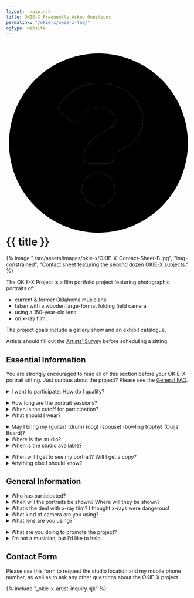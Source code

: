 ```yaml
---
layout: _main.njk
title: OKIE-X Frequently Asked Questions
permalink: "/okie-x/okie-x-faq/"
ogtype: website
---
```


<!-- markdownlint-disable MD025 -->
# <icon-l class="bigger icon-before"><span class="with-icon"><svg id="icon-faq-duo" xmlns="http://www.w3.org/2000/svg" viewBox="0 0 512 512"><path fill="var(--mpb-color-accent)" d="M256 8C119 8 8 119.08 8 256s111 248 248 248 248-111 248-248S393 8 256 8zm0 422a46 46 0 1 1 46-46 46.05 46.05 0 0 1-46 46zm40-131.33V300a12 12 0 0 1-12 12h-56a12 12 0 0 1-12-12v-4c0-41.06 31.13-57.47 54.65-70.66 20.17-11.31 32.54-19 32.54-34 0-19.82-25.27-33-45.7-33-27.19 0-39.44 13.14-57.3 35.79a12 12 0 0 1-16.67 2.13L148.82 170a12 12 0 0 1-2.71-16.26C173.4 113 208.16 90 262.66 90c56.34 0 116.53 44 116.53 102 0 77-83.19 78.21-83.19 106.67z"></path><path fill="var(--mpb-color-accent-reverse)" d="M256 338a46 46 0 1 0 46 46 46 46 0 0 0-46-46zm6.66-248c-54.5 0-89.26 23-116.55 63.76a12 12 0 0 0 2.71 16.24l34.7 26.31a12 12 0 0 0 16.67-2.13c17.86-22.65 30.11-35.79 57.3-35.79 20.43 0 45.7 13.14 45.7 33 0 15-12.37 22.66-32.54 34C247.13 238.53 216 254.94 216 296v4a12 12 0 0 0 12 12h56a12 12 0 0 0 12-12v-1.33c0-28.46 83.19-29.67 83.19-106.67 0-58-60.19-102-116.53-102z"></path></svg> {{ title }}</icon-l>
<!-- markdownlint-enable MD025 -->
<mpb-dialog-img>

{% image "./src/assets/images/okie-x/OKIE-X-Contact-Sheet-B.jpg", "img-constrained", "Contact sheet featuring the second dozen OKIE-X subjects." %}</mpb-dialog-img>

The OKIE-X Project is a film portfolio project featuring photographic portraits of:

* current & former Oklahoma musicians
* taken with a wooden large-format folding field camera
* using a 150-year-old lens
* on x-ray film.

The project goals include a gallery show and an exhibit catalogue.

Artists should fill out the [Artists’ Survey](/okie-x/okie-x-artists-survey) before scheduling a sitting.

## Essential Information

<mpb-callout type="info" title="Notice">

You are strongly encouraged to read all of this section before your OKIE-X portrait sitting. Just curious about the project? Please see the [General FAQ](#general-information).
</mpb-callout>

<details name="essential-faq"><summary>I want to participate. How do I qualify? </summary><stack-l>

To qualify as a subject for the OKIE-X project, you must

* be a current or former Oklahoma resident,
* be a current or former singer, rapper, instrumentalist, songwriter, arranger, * composer, or producer, and
* perform in public or make your music available to the public, either via physical media, download, or streaming.

Artists should fill out the [Artists’ Survey](/okie-x/okie-x-artists-survey) before scheduling a sitting.

</stack-l></details>

<details name="essential-faq"><summary>How long are the portrait sessions?</summary>

Shoots typically take 5&NoBreak;&hairsp;&NoBreak;&ndash;&NoBreak;&hairsp;&NoBreak;10 minutes per subject. You are welcome to stay and watch me develop the negatives; allow about one hour extra if you want to see the darkroom process from start to finish.
</details>

<details name="essential-faq"><summary>When is the cutoff for participation?</summary>

The portrait phase will last through <del><time datetime="2016">2016</time></del>. <ins>At this time the cutoff is unknown. However, that could change any day.</ins> You should reserve your spot sooner, rather than later, if you want to participate.
</details>

<details name="essential-faq"><summary>What should I wear?</summary><stack-l>

Wear something you’d like to be photographed in. Many subjects wear the same thing they wear on stage. Some bring several costume changes. Feather boas, loincloths, and glitter all strongly encouraged.

Bear in mind that x-ray film is blind to red, so any red clothes, makeup, or props will be black or dark grey in the final black-and-white image. *This is not a prohibition on red*; just don’t expect it to render medium-grey as it would on modern panchromatic films.
</stack-l></details>

<details name="essential-faq"><summary>May I bring my (guitar) (drum) (dog) (spouse) (bowling trophy) (Ouija Board)?</summary>

Feel free to bring an instrument or an object of personal significance. Spouses, boyfriends, girlfriends, and pets are welcome. Firearms are not.
</details>

<details name="essential-faq"><summary>Where is the studio?</summary>

The studio is in Norman, Oklahoma. Please use the contact form at the bottom of this page to request my studio address and phone number.
</details>

<details name="essential-faq"><summary>When is the studio available?</summary><stack-l>

The studio is set up most weekdays, and if it isn’t, I can have it operational with an hour’s notice. Tell me when you are available and I will work with your schedule.

The typical studio schedule is:

* Monday: 11 a.m.&NoBreak;&hairsp;&NoBreak;&ndash;&NoBreak;&hairsp;&NoBreak;7 p.m.
* Tuesday&NoBreak;&hairsp;&NoBreak;&ndash;&NoBreak;&hairsp;&NoBreak;Thursday: 10 a.m.&NoBreak;&hairsp;&NoBreak;&ndash;&NoBreak;&hairsp;&NoBreak;7 p.m.
* Friday 10 a.m.&NoBreak;&hairsp;&NoBreak;&ndash;&NoBreak;&hairsp;&NoBreak;2 p.m.

All portraits are by appointment only.
</stack-l></details>

<details name="essential-faq"><summary>When will I get to see my portrait? Will I get a copy? </summary>

I’m not showing the final images to anyone outside the studio at the moment, but hope to do so as the project nears completion. You will receive a digital file and a limited license for your press kit.
</details>

<details name="essential-faq"><summary>Anything else I should know? </summary>

I live with a cat, so if you’re allergic, you may want to take appropriate measures before visiting the studio.
</details>

## General Information

<details name="essential-faq"><summary>Who has participated?</summary><stack-l>
<noscript><p>OKIE-X has photographed the following artists to date:</p></noscript>
<ul id="artist-list" class="col-2">
    <li><span class="h-card p-name">John Calvin Abney</span></li>
    <li><span class="h-card p-name">Brad Absher</span></li>
    <li><span class="h-card p-name">Andy Adams</span></li>
    <li><span class="h-card p-name">Leigh Adams</span></li>
    <li><span class="h-card p-name">Troy Alan</span></li>
    <li><span class="h-card p-name">Shandee Allen</span></li>
    <li><span class="h-card p-name">David Amram</span> (Honorary OKIE)</li>
    <li><span class="h-card p-name">Miranda Arana</span></li>
    <li><span class="h-card p-name">Charlie Archer</span></li>
    <li><span class="h-card p-name">Lynne Ashby Neill</span></li>
    <li><span class="h-card p-name">Taylor Atkinson</span></li>
    <li><span class="h-card p-name">Alaina Avants</span></li>
    <li><span class="h-card p-name">Jesse Aycock</span></li>
    <li><span class="h-card p-name">Grace Babb</span></li>
    <li><span class="h-card p-name">Sophia Babb</span></li>
    <li><span class="h-card p-name">Gabriel Barham</span></li>
    <li><span class="h-card p-name">Sean Barker</span></li>
    <li><span class="h-card p-name">Edward Barrett</span></li>
    <li><span class="h-card p-name">Lauren Barth</span></li>
    <li><span class="h-card p-name">Joe Baxter</span></li>
    <li><span class="h-card p-name">Jerrod Beck</span></li>
    <li><span class="h-card p-name">Dale Bennett</span></li>
    <li><span class="h-card p-name">Laine Bergeron</span></li>
    <li><span class="h-card p-name">Byron Berline</span> (<time datetime="1944-07-06">1944</time>&thinsp;&ndash;&thinsp;<time datetime="2021-07-10">2021</time>)</li>
    <li><span class="h-card p-name">Peyton Bighorse</span></li>
    <li><span class="h-card p-name">Tim Blake</span></li>
    <li><span class="h-card p-name">Steve Boaz</span></li>
    <li><span class="h-card p-name">Johnny Bohlen</span></li>
    <li><span class="h-card p-name">Nate Borofsky</span></li>
    <li><span class="h-card p-name">Mark Brashear</span></li>
    <li><span class="h-card p-name">Rachel Brashear</span></li>
    <li><span class="h-card p-name">Cora Brinkley-Gutel</span></li>
    <li><span class="h-card p-name">Garrison Brown</span></li>
    <li><span class="h-card p-name">Nathan Brown</span></li>
    <li><span class="h-card p-name">Gabrielle Bruner</span></li>
    <li><span class="h-card p-name">Dave Bruster</span></li>
    <li><span class="h-card p-name"><span class="p-given-name">Kris</span> &ldquo;<span class="p-nickname">Buck</span>&rdquo; <span class="p-family-name">Buchanan</span> (&ldquo;<span class="p-nickname">Buck Wild</span>&rdquo;)</span>
    </li>
    <li><span class="h-card p-name">Wink Burcham</span></li>
    <li><span class="h-card p-name">Blake Burgess</span></li>
    <li><span class="h-card p-name">Tim Burgess</span></li>
    <li><span class="h-card p-name">Marlin Butcher</span></li>
    <li><span class="h-card p-name">Katie Butts</span></li>
    <li><span class="h-card p-name"><span class="p-given-name">Michael</span> "<span class="p-nickname">Tic-Tac</span>" <span class="p-family-name">Byars</span></span>
    </li>
    <li><span class="h-card p-name">David Carlyle</span></li>
    <li><span class="h-card p-name"><span class="p-given-name">Giovanni</span> <span class="p-nickname">N.</span> "<span class="p-nickname">Nooch</span>" <span class="p-family-name">Carnuccio</span> <span class="p-nickname">III</span></span>
    </li>
    <li><span class="h-card p-name">Sherree Jane Chamberlain</span></li>
    <li><span class="h-card p-name">Lysandra Chapman (<span class="p-nickname">Lysandra Dial</span>)</span>
    </li>
    <li><span class="h-card p-name">Kinsey Charles</span></li>
    <li><span class="h-card p-name">Lauren Nicole Clare</span></li>
    <li><span class="h-card p-name">Nellie Marie Clay</span></li>
    <li><span class="h-card p-name">K. C. Clifford</span></li>
    <li><span class="h-card p-name">Gene Collier</span></li>
    <li><span class="h-card p-name">Kenneth E. Collins</span></li>
    <li><span class="h-card p-name">Don Conoscenti</span></li>
    <li><span class="h-card p-name">John M. Cooper</span></li>
    <li><span class="h-card p-name">Chelsey Cope</span></li>
    <li><span class="h-card p-name">Zac Copeland</span></li>
    <li><span class="h-card p-name">Dave Copenhaver</span></li>
    <li><span class="h-card p-name">Bob Cornelison (&ldquo;<span class="p-nickname">B. C. Rimshot</span>&rdquo;)</span>
    </li>
    <li><span class="h-card p-name"><span class="p-given-name">Clarissa</span> "<span class="p-nickname">Cid</span>" <span class="p-family-name">Costello</span></span>
    </li>
    <li><span class="h-card p-name">Ryan Costello</span></li>
    <li><span class="h-card p-name">Tory Ayers Costello</span></li>
    <li><span class="h-card p-name">Gentry Counce</span>
    </li>
    <li><span class="h-card p-name">Paul Courtney</span>
    </li>
    <li><span class="h-card p-name">Lindsey Cox</span>
    </li>
    <li><span class="h-card p-name">Randall Coyne</span>
    </li>
    <li><span class="h-card p-name">Samantha Crain</span>
    </li>
    <li><span class="h-card p-name">Amanda Cunningham</span>
    </li>
    <li><span class="h-card p-name">Brian Daniel</span>
    </li>
    <li><span class="h-card p-name">Arash Davari</span>
    </li>
    <li><span class="h-card p-name">J. Kyle Davis</span>
    </li>
    <li><span class="h-card p-name">Abigale Dawn</span></li>
    <li><span class="h-card p-name">Jared Deck</span>
    </li>
    <li><span class="h-card p-name"><span class="p-given-name">Patrick</span> &ldquo;<span class="p-nickname">Red</span>&rdquo; <span class="p-family-name">Dennis</span></span>
    </li>
    <li><span class="h-card p-name">Bob Deupree</span>
    </li>
    <li><span class="h-card p-name">Molly Devine</span>
    </li>
    <li><span class="h-card p-name">Manda Shae Dickinson</span>
    </li>
    <li><span class="h-card p-name">Kate Dinsmore</span>
    </li>
    <li><span class="h-card p-name">Marcus Dixon</span>
    </li>
    <li><span class="h-card p-name">Wayne Duck</span>
    </li>
    <li><span class="h-card p-name">Daniel Duggin</span>
    </li>
    <li><span class="h-card p-name">Justin Dupuis</span>
    </li>
    <li><span class="h-card p-name">Donald Eisenberg</span>
    </li>
    <li><span class="h-card p-name">Jonathan Eldridge</span>
    </li>
    <li><span class="h-card p-name">Jurine Elkins</span>
    </li>
    <li><span class="h-card p-name">Lincka Elizondo</span>
    </li>
    <li><span class="h-card p-name">Mark Elliott</span>
    </li>
    <li><span class="h-card p-name">Kailey Ann Emerson</span>
    </li>
    <li><span class="h-card p-name">Carolyn Esmon</span>
    </li>
    <li><span class="h-card p-name">Nicole Van Every</span>
    </li>
    <li><span class="h-card p-name">Adrian Falwell</span>
    </li>
    <li><span class="h-card p-name">Kalyn Fay</span>
    </li>
    <li><span class="h-card p-name">Carrie Felter</span>
    </li>
    <li><span class="h-card p-name">Tanya Felter</span>
    </li>
    <li><span class="h-card p-name">Brad Fielder</span>
    </li>
    <li><span class="h-card p-name">Donovan Fite</span>
    </li>
    <li><span class="h-card p-name">Elizabeth Forsythe (&ldquo;<span class="p-nickname">Eliza Bee</span>&rdquo;)</span>
    </li>
    <li><span class="h-card p-name">Christopher Foster (<span class="p-nickname">Poppa</span> &ldquo;<span class="p-nickname">Piano</span>&rdquo; <span class="p-family-name">Foster</span>)</span>
    </li>
    <li><span class="h-card p-name">Daniel Foulks</span>
    </li>
    <li><span class="h-card p-name">Jared Tyler Frederick</span>
    </li>
    <li><span class="h-card p-name">Bob French</span>
    </li>
    <li><span class="h-card p-name">John R. Fullbright</span></li>
    <li><span class="h-card p-name">Adrienne Gilley</span>
    </li>
    <li><span class="h-card p-name">Mike Gilliland</span>
    </li>
    <li><span class="h-card p-name">David Goad</span>
    </li>
    <li><span class="h-card p-name">Matt Goad</span>
    </li>
    <li><span class="h-card p-name">Louise Goldberg</span>
    </li>
    <li><span class="h-card p-name">Javier Gonz&aacute;lez</span>
    </li>
    <li><span class="h-card p-name">Victor Gramm</span>
    </li>
    <li><span class="h-card p-name">Tim Gregory</span>
    </li>
    <li><span class="h-card p-name">Joshua Griffin</span>
    </li>
    <li><span class="h-card p-name">Carly Gwin</span>
    </li>
    <li><span class="h-card p-name">Holly Hall</span>
    </li>
    <li><span class="h-card p-name">Jeremy Hall</span>
    </li>
    <li><span class="h-card p-name">Juli Hall</span>
    </li>
    <li><span class="h-card p-name">Jim Halsey</span></li>
    <li><span class="h-card p-name">Gabriel Knight Hancock</span>
    </li>
    <li><span class="h-card p-name">Camille Harp</span>
    </li>
    <li><span class="h-card p-name">Isaiah Harrell</span>
    </li>
    <li><span class="h-card p-name">Kurt Lochner Harrington</span>
    </li>
    <li><span class="h-card p-name">Jimmy Harris</span>
    </li>
    <li><span class="h-card p-name">Ali Harter</span>
    </li>
    <li><span class="h-card p-name">Morgan Hartman</span>
    </li>
    <li><span class="h-card p-name">Jordan Hehl</span>
    </li>
    <li><span class="h-card p-name">Melissa Hembree</span>
    </li>
    <li><span class="h-card p-name">Leigh Adams Henglein</span>
    </li>
    <li><span class="h-card p-name">Michael Henneberry</span>
    </li>
    <li><span class="h-card p-name">Shane Henry</span>
    </li>
    <li><span class="h-card p-name"><span class="p-given-name">Leslie</span> &ldquo;<span class="p-nickname">Balthazar</span>&rdquo; <span class="p-family-name">Hensley</span></span>
    </li>
    <li><span class="h-card p-name">Meghanne Hensley</span>
    </li>
    <li><span class="h-card p-name">Jos&eacute; Hern&aacute;ndez</span>
    </li>
    <li><span class="h-card p-name">Susan Herndon</span>
    </li>
    <li><span class="h-card p-name">Emily Hiltner</span>
    </li>
    <li><span class="h-card p-name">"<span class="p-nickname">Reverend</span>" <span class="p-given-name">Justin</span> <span class="p-family-name">Hogan</span></span>
    </li>
    <li><span class="h-card p-name">Josh Hogsett</span>
    </li>
    <li><span class="h-card p-name">Mike Hosty</span>
    </li>
    <li><span class="h-card p-name">Kristen Howard</span>
    </li>
    <li><span class="h-card p-name">Matt Howard</span>
    </li>
    <li><span class="h-card p-name">Rodney Hulsey (&ldquo;<span class="p-nickname">Rodney Deus</span>&rdquo;)</span>
    </li>
    <li><span class="h-card p-name">Benjamin Kyle Hutchins</span>
    </li>
    <li><span class="h-card p-name">Cody Ingram</span>
    </li>
    <li><span class="h-card p-name">Todd Jackson</span>
    </li>
    <li><span class="h-card p-name">Evan Jarvicks</span>
    </li>
    <li><span class="h-card p-name">Beau Jennings</span>
    </li>
    <li><span class="h-card p-name">Mike Jenkins</span>
    </li>
    <li><span class="h-card p-name">Chloe Johns</span>
    </li>
    <li><span class="h-card p-name">John Johnson</span>
    </li>
    <li><span class="h-card p-name">Joie Sherman Johnson</span>
    </li>
    <li><span class="h-card p-name">Peggy Johnson</span>
    </li>
    <li><span class="h-card p-name">Ronnie Johnson (&ldquo;<span class="p-nickname">Grand National</span>&rdquo;)</span>
    </li>
    <li><span class="h-card p-name">Sherman Johnson (&ldquo;<span class="p-nickname">BiG WoRm</span>&rdquo;)</span>
    </li>
    <li><span class="h-card p-name">Batiste Jones</span>
    </li>
    <li><span class="h-card p-name">Jen Jones</span>
    </li>
    <li><span class="h-card p-name">Ryan Jones</span>
    </li>
    <li><span class="h-card p-name">David Allen Judy (&ldquo;<span class="p-nickname">Danny Trashville</span>&rdquo;)</span>
    </li>
    <li><span class="h-card p-name">Zachary Kaczka</span>
    </li>
    <li><span class="h-card p-name">Chase Kerby</span>
    </li>
    <li><span class="h-card p-name">Ryan Kilby</span>
    </li>
    <li><span class="h-card p-name">Brent Krueger</span>
    </li>
    <li><span class="h-card p-name">Jimmy LaFave</span> (<time datetime="1955-07-12">1955</time> &ndash; <time datetime="2017-05-21">2017</time>)
    </li>
    <li><span class="h-card p-name">Ike Lamb</span>
    </li>
    <li><span class="h-card p-name">Teresa Lamb</span>
    </li>
    <li><span class="h-card p-name">John Roffers Langdon</span>
    </li>
    <li><span class="h-card p-name">Frank Lawrence</span>
    </li>
    <li><span class="h-card p-name"><span class="p-given-name">Jim</span> "<span class="p-nickname">Jaz</span>" <span class="p-family-name">Lambeth</span></span>
    </li>
    <li><span class="h-card p-name">Alex Larrea</span>
    </li>
    <li><span class="h-card p-name">Mandii Larsen</span>
    </li>
    <li><span class="h-card p-name">Dale Lawton</span>
    </li>
    <li><span class="h-card p-name">David Leach</span>
    </li>
    <li><span class="h-card p-name">Lauren Lee</span>
    </li>
    <li><span class="h-card p-name">Robbie Lee</span>
    </li>
    <li><span class="h-card p-name">Sawyer Lee</span>
    </li>
    <li><span class="h-card p-name">Tyler Lee</span>
    </li>
    <li><span class="h-card p-name">Cattie Lesley</span>
    </li>
    <li><span class="h-card p-name">Tony LeSure <span class="p-nickname">(&ldquo;LTZ&rdquo;)</span></span>
    </li>
    <li><span class="h-card p-name">Steve Liddell</span>
    </li>
    <li><span class="h-card p-name">Joshua Lightfoot</span>
    </li>
    <li><span class="h-card p-name">Tove Cornelia Margareta Lightfoot (n&eacute;e Thunell)</span>
    </li>
    <li><span class="h-card p-name">Felix Linden</span>
    </li>
    <li><span class="h-card p-name">Boyd Littell</span> (<time datetime="1977-07-24">1977</time> &ndash; <time datetime="2017-10-31">2017</time>)
    </li>
    <li><span class="h-card p-name">Spencer Livingston-Gainey</span>
    </li>
    <li><span class="h-card p-name"><span class="p-given-name">Broderick</span> &ldquo;<span class="p-nickname">Brodie</span>&rdquo; <span class="p-additional-name">Kelley</span> <span class="p-family-name">Lockett</span></span>
    </li>
    <li><span class="h-card p-name">Nathan Lofties</span>
    </li>
    <li><span class="h-card p-name">Carson Lundeen</span>
    </li>
    <li><span class="h-card p-name">Jimbro Lutz</span>
    </li>
    <li><span class="h-card p-name">Dana M<sup>c</sup>Bride</span>
    </li>
    <li><span class="h-card p-name">Joel M<sup>c</sup>Call</span>
    </li>
    <li><span class="h-card p-name">J. Michael M<sup>c</sup>Carty</span>
    </li>
    <li><span class="h-card p-name">Maggie M<sup>c</sup>Clure</span>
    </li>
    <li><span class="h-card p-name"><span class="p-given-name">Eric</span> "<span class="p-nickname">Red</span>" <span class="p-family-name">M<sup>c</sup>Daniel</span></span>
    </li>
    <li><span class="h-card p-name">Jimmy M<sup>c</sup>Fall</span>
    </li>
    <li><span class="h-card p-name">Caleb M<sup>c</sup>Gee</span>
    </li>
    <li><span class="h-card p-name">Wess M<sup>c</sup>Michael</span>
    </li>
    <li><span class="h-card p-name">Kenn M<sup>c</sup>Speritt</span>
    </li>
    <li><span class="h-card p-name"><span class="p-given-name">Cynthia</span> "<span class="p-nickname">Luxy</span>" <span class="p-family-name">Machovic</span></span>
    </li>
    <li><span class="h-card p-name">Steve Machovic</span>
    </li>
    <li><span class="h-card p-name">Ryan Magnani</span>
    </li>
    <li><span class="h-card p-name">Beau Mansfield</span>
    </li>
    <li><span class="h-card p-name">Allen Martin</span>
    </li>
    <li><span class="h-card p-name">Dan Martin</span>
    </li>
    <li><span class="h-card p-name">Mark Martinez</span>
    </li>
    <li><span class="h-card p-name">Sophia Massad</span>
    </li>
    <li><span class="h-card p-name">Zach Massey</span>
    </li>
    <li><span class="h-card p-name">Dirk Matthews</span>
    </li>
    <li><span class="h-card p-name">T. J. Mayes</span>
    </li>
    <li><span class="h-card p-name">Kyle Mayfield</span>
    </li>
    <li><span class="h-card p-name">Kelli Mayo</span>
    </li>
    <li><span class="h-card p-name">Jack Mayou</span>
    </li>
    <li><span class="h-card p-name">Tyson Meade</span>
    </li>
    <li><span class="h-card p-name"><span class="p-given-name">Nathanael</span> "<span class="p-nickname">Than</span>" <span class="p-family-name">Medlam</span></span>
    </li>
    <li><span class="h-card p-name"><span class="p-given-name">Taylor</span> "<span class="p-nickname">Shraz</span>" <span class="p-family-name">Mercier</span></span>
    </li>
    <li><span class="h-card p-name">Miilie Mesh</span>
    </li>
    <li><span class="h-card p-name">Ronnie Meyer</span>
    </li>
    <li><span class="h-card p-name">Jerry Meyers</span>
    </li>
    <li><span class="h-card p-name">Bob Miller</span>
    </li>
    <li><span class="h-card p-name">Jody Miller</span>
    </li>
    <li><span class="h-card p-name">Parker Millsap</span>
    </li>
    <li><span class="h-card p-name">Jon Mooneyham</span>
    </li>
    <li><span class="h-card p-name">Gabriel Mor</span>
    </li>
    <li><span class="h-card p-name">Derek Moore</span>
    </li>
    <li><span class="h-card p-name">Maxwell Moore</span>
    </li>
    <li><span class="h-card p-name">Agustin Morales</span>
    </li>
    <li><span class="h-card p-name"><span class="p-given-name">Darla</span> &ldquo;<span class="p-nickname">Darlin&rsquo; Darla</span>&rdquo; <span class="p-family-name">Morgan</span></span>
    </li>
    <li><span class="h-card p-name">Nick Morgan</span>
    </li>
    <li><span class="h-card p-name">Cameron Lynn Morris</span>
    </li>
    <li><span class="h-card p-name">Joel T. Mossman</span>
    </li>
    <li><span class="h-card p-name">Will Muir</span>
    </li>
    <li><span class="h-card p-name">Christophe Murdock</span>
    </li>
    <li><span class="h-card p-name"><span class="p-given-name">Steve</span> &ldquo;<span class="p-nickname">Murf</span>&rdquo; <span class="p-family-name">Murphy</span></span>
    </li>
    <li><span class="h-card p-name">Mike Myers</span>
    </li>
    <li><span class="h-card p-name">Bradley Nance</span>
    </li>
    <li><span class="h-card p-name">Colin Nance</span>
    </li>
    <li><span class="h-card p-name">Zach Nedbalek</span>
    </li>
    <li><span class="h-card p-name">John Noerdling</span>
    </li>
    <li><span class="h-card p-name">Grant Nordean</span>
    </li>
    <li><span class="h-card p-name"><span class="p-given-name">Dean</span> &ldquo;<span class="p-nickname">Dino</span>&rdquo; <span class="p-family-name">Northcutt</span></span>
    </li>
    <li><span class="h-card p-name">Jude Northcutt</span>
    </li>
    <li><span class="h-card p-name">Shara Nova</span>
    </li>
    <li><span class="h-card p-name">Andy Nu&ntilde;ez</span>
    </li>
    <li><span class="h-card p-name">Marian Love Nu&ntilde;ez</span>
    </li>
    <li><span class="h-card p-name">Shaun O&rsquo;Brian</span>
    </li>
    <li><span class="h-card p-name">Erin O&rsquo;Dowd</span>
    </li>
    <li><span class="h-card p-name">Wesley Levi Parham</span>
    </li>
    <li><span class="h-card p-name">Jill Park</span>
    </li>
    <li><span class="h-card p-name">Seth Park</span>
    </li>
    <li><span class="h-card p-name">Blake Parks</span>
    </li>
    <li><span class="h-card p-name">Ellis Paul</span> (Honorary OKIE)</li>
    <li><span class="h-card p-name">Cameron Peery</span>
    </li>
    <li><span class="h-card p-name">Nia Personette</span>
    </li>
    <li><span class="h-card p-name">Brad Piccolo</span></li>
    <li><span class="h-card p-name">Penny Pitchlynn</span>
    </li>
    <li><span class="h-card p-name">Pauly Ray Plaster, Jr. (&ldquo;<span class="p-nickname">Pa&uuml;ly Creep-&Oslash;</span>&rdquo;)</span>
    </li>
    <li><span class="h-card p-name">Ken Pomeroy</span>
    </li>
    <li><span class="h-card p-name">Pam Potts</span>
    </li>
    <li><span class="h-card p-name">Joey Powell</span>
    </li>
    <li><span class="h-card p-name">Dan Price</span>
    </li>
    <li><span class="h-card p-name">Thom Proctor</span>
    </li>
    <li><span class="h-card p-name">Pilar V. Guarddon Pueyo</span>
    </li>
    <li><span class="h-card p-name">Gary Pulpit</span>
    </li>
    <li><span class="h-card p-name">Dustin Ragland</span>
    </li>
    <li><span class="h-card p-name">Taylor Michael Rapp</span>
    </li>
    <li><span class="h-card p-name">Denovan Ratcliffe</span>
    </li>
    <li><span class="h-card p-name">Adam Ray</span>
    </li>
    <li><span class="h-card p-name">Kristin Reed</span>
    </li>
    <li><span class="h-card p-name">Charley Reeves</span>
    </li>
    <li><span class="h-card p-name">Samuel Regan</span>
    </li>
    <li><span class="h-card p-name">Billy Reid</span>
    </li>
    <li><span class="h-card p-name">Kyle Reid</span>
    </li>
    <li><span class="h-card p-name">Sarah Reid</span>
    </li>
    <li><span class="h-card p-name">Rick Reiley</span>
    </li>
    <li><span class="h-card p-name">Mary Catherine Reynolds</span>
    </li>
    <li><span class="h-card p-name">Jeff Richardson</span>
    </li>
    <li><span class="h-card p-name">Felina Rivera</span>
    </li>
    <li><span class="h-card p-name"><span class="p-nickname">Buffalo</span> <span class="p-family-name">Rogers</span></span>
    </li>
    <li><span class="h-card p-name">Dustin Rose</span>
    </li>
    <li><span class="h-card p-name">Michael Rose</span>
    </li>
    <li><span class="h-card p-name">Morgan Routt</span>
    </li>
    <li><span class="h-card p-name">Mark Rubin</span>
    </li>
    <li><span class="h-card p-name">Shawna Russell</span>
    </li>
    <li><span class="h-card p-name">Lexi Sacco</span>
    </li>
    <li><span class="h-card p-name">Ricky Salthouse</span>
    </li>
    <li><span class="h-card p-name">Carter Sampson</span>
    </li>
    <li><span class="h-card p-name">Brian Sanders</span>
    </li>
    <li><span class="h-card p-name">Chris Sanders</span>
    </li>
    <li><span class="h-card p-name">Mike Satawake</span>
    </li>
    <li><span class="h-card p-name"><span class="p-given-name">Lacy</span> &ldquo;<span class="p-nickname">Changemonger</span>&rdquo; <span class="p-family-name">Saunders</span></span>
    </li>
    <li><span class="h-card p-name">Matt Scheuber</span>
    </li>
    <li><span class="h-card p-name">Sephra Scheuber</span>
    </li>
    <li><span class="h-card p-name">Donna Settlemires</span>
    </li>
    <li><span class="h-card p-name">Joe Settlemires</span>
    </li>
    <li><span class="h-card p-name">Steve Short</span>
    </li>
    <li><span class="h-card p-name">Marty Simon</span>
    </li>
    <li><span class="h-card p-name">Dorian Small</span>
    </li>
    <li><span class="h-card p-name">Jason D. Scott</span>
    </li>
    <li><span class="h-card p-name">Jason P. Scott</span>
    </li>
    <li><span class="h-card p-name">Chelsea Smith</span>
    </li>
    <li><span class="h-card p-name">LeeMychael Smith</span>
    </li>
    <li><span class="h-card p-name"><span class="p-given-name">David</span> &ldquo;<span class="p-nickname">Shorty</span>&rdquo; <span class="p-family-name">Short</span></span>
    </li>
    <li><span class="h-card p-name">Chavez Soliz</span>
    </li>
    <li><span class="h-card p-name">Charlie Spears</span>
    </li>
    <li><span class="h-card p-name">Michael Stafford</span>
    </li>
    <li><span class="h-card p-name">Elecktra Stanislava</span>
    </li>
    <li><span class="h-card p-name">Medeia Starfire</span>
    </li>
    <li><span class="h-card p-name">Kevin Stark</span>
    </li>
    <li><span class="h-card p-name">M. Bailey Stephenson</span>
    </li>
    <li><span class="h-card p-name">Christopher Stevens</span>
    </li>
    <li><span class="h-card p-name">Frank Stevens</span>
    </li>
    <li><span class="h-card p-name">Dylan Stewart</span></li>
    <li><span class="h-card p-name">Tory Stinnett</span>
    </li>
    <li><span class="h-card p-name">Emily Alexander Sunderson</span>
    </li>
    <li><span class="h-card p-name">Scott Sunderson</span>
    </li>
    <li><span class="h-card p-name">Jason Swanson</span>
    </li>
    <li><span class="h-card p-name">Christine Taylor (<span class="p-nickname">Christine Jude</span>)</span>
    </li>
    <li><span class="h-card p-name">Monica Taylor</span>
    </li>
    <li><span class="h-card p-name">Danielle Tipton</span>
    </li>
    <li><span class="h-card p-name">John Thomas</span>
    </li>
    <li><span class="h-card p-name">Nadia Thomas</span>
    </li>
    <li><span class="h-card p-name"><span class="p-given-name">Nikolas</span> "<span class="p-nickname">Kite</span>" <span class="p-family-name">Thompson</span></span>
    </li>
    <li><span class="h-card p-name">Jason Tillis</span>
    </li>
    <li><span class="h-card p-name">Cali Tonnu</span>
    </li>
    <li><span class="h-card p-name">Jacob Tovar</span>
    </li>
    <li><span class="h-card p-name">Grayson Trice</span>
    </li>
    <li><span class="h-card p-name">Jennifer Tripi</span>
    </li>
    <li><span class="h-card p-name"><span class="p-given-name">Curnita</span> &ldquo;<span class="p-nickname">Cooki</span>&rdquo; <span class="p-family-name">Turner</span></span>
    </li>
    <li><span class="h-card p-name">Scott Twitchell</span>
    </li>
    <li><span class="h-card p-name">Charmane M. Vaianisi</span>
    </li>
    <li><span class="h-card p-name">RT Valine</span>
    </li>
    <li><span class="h-card p-name">Chase Vegas</span>
    </li>
    <li><span class="h-card p-name">Paige Vernon</span>
    </li>
    <li><span class="h-card p-name">Daniel Walker</span>
    </li>
    <li><span class="h-card p-name">Todd Walker</span>
    </li>
    <li><span class="h-card p-name">Eric Walschap</span>
    </li>
    <li><span class="h-card p-name">Bryan Walters</span>
    </li>
    <li><span class="h-card p-name">Christi Wans</span>
    </li>
    <li><span class="h-card p-name">Morgan Ward</span>
    </li>
    <li><span class="h-card p-name"><span class="p-given-name">Terry</span> "<span class="p-nickname">Buffalo</span>" <span class="p-family-name">Ware</span></span>
    </li>
    <li><span class="h-card p-name"><span class="p-given-name">Wendell</span> &ldquo;<span class="p-nickname">Wink</span>&rdquo; <span class="p-family-name">Ware</span></span>
    </li>
    <li><span class="h-card p-name">Tania Warnock</span>
    </li>
    <li><span class="h-card p-name">Bobby Lee Warren</span>
    </li>
    <li><span class="h-card p-name">Dan Warren</span>
    </li>
    <li><span class="h-card p-name">Levi Watson</span>
    </li>
    <li><span class="h-card p-name">Kevin Webb</span>
    </li>
    <li><span class="h-card p-name">Kristine Kamen Wendt</span>
    </li>
    <li><span class="h-card p-name">April Wenzel</span>
    </li>
    <li><span class="h-card p-name">Cheryl Lynn White (&ldquo;<span class="p-nickname">Starr Lynn Raven</span>&rdquo;)</span></li>
    <li><span class="h-card p-name">Kierston White</span>
    </li>
    <li><span class="h-card p-name">Chad Whittle</span>
    </li>
    <li><span class="h-card p-name">Larry Whittle</span>
    </li>
    <li><span class="h-card p-name">Jonathan Wilkerson</span>
    </li>
    <li><span class="h-card p-name"><span class="p-given-name">Jonathan</span> <span class="p-additional-name">Blake</span> "<span class="p-nickname">Jabee</span>" <span class="p-family-name">Williams</span></span>
    </li>
    <li><span class="h-card p-name">Katie Williams</span>
    </li>
    <li><span class="h-card p-name"><span class="p-given-name">Robert</span> <span class="p-nickname">S.</span> &ldquo;<span class="p-nickname">Bob</span>&rdquo; <span class="p-family-name">Williams</span></span>
    </li>
    <li><span class="h-card p-name">David Wilson-Burns</span></li>
    <li><span class="h-card p-name"><span class="p-given-name">Andrew</span> &ldquo;<span class="p-nickname">Drew</span>&rdquo; <span class="p-family-name">Winn</span></span>
    </li>
    <li><span class="h-card p-name">Jonathan Winston</span>
    </li>
    <li><span class="h-card p-name">Justin Witte</span>
    </li>
    <li><span class="h-card p-name">Hannah Wolff</span>
    </li>
    <li><span class="h-card p-name">J.J. Wood</span>
    </li>
    <li><span class="h-card p-name">T.Z. Wright</span>
    </li>
    <li><span class="h-card p-name">Ray Wyssmann</span>
    </li>
    <li><span class="h-card p-name">Bryndon York</span>
    </li>
    <li><span class="h-card p-name">Richie Zenner</span>
    </li>
  </ul>
</stack-l></details>

<details name="essential-faq"><summary>When will the portraits be shown? Where will they be shown?</summary>

<del>The gallery show should occur in the 1<sup>st</sup> or 2<sup>nd</sup> quarter of <time datetime="2017">2017</time>, with the location to be announced as the date approaches.</del> <ins>At this time I don't know when or where the show will hang. I will announce it on social media and also here when I know.</ins> The best way to stay updated on OKIE-X is to <a href="/contact/newsletter/">sign up for the newsletter</a>. <em>If you've sat for the project, please ensure that I have your current contact information.</em>
</details>

<details name="essential-faq"><summary>What’s the deal with x-ray film? I thought x-rays were dangerous!</summary><stack-l>

X-ray film isn't directly exposed by x-rays (except for dental x-ray film). In a clinical setting, the x-rays cause a special screen to emit visible light, which in turn exposes the film. As such, using the film photographically isn't inherently dangerous. It's very similar to ordinary photographic film and can be handled and developed in much the same way, but it has some special characteristics:

* It’s sold in large sheets. I buy 8×10″ film in boxes of 100 and trim it with a guillotine cutter to fit my 4×5″ film holders.
* It’s orthochromatic: it has a greater spectral sensitivity than really old materials, e.g., wet plate collodion, but it’s still not sensitive to all visible light, like modern panchromatic films. As of May 2016, the film I use is sensitive to blue and green light, but blind to red.
  * Because it’s ortho, I can work with it under a safelight.
  * The final image looks different from conventional film because of the film’s inability to see most of the colors visible to the human eye — so red objects are very dark, and minor blemishes, freckles, and other facial features are more distinct.
  * Most x-ray film has emulsion on both sides — twice the emulsion, half the patient exposure to hard radiation. The film I use began the project with has emulsion on only 1 side, and, like modern panchromatic films, has an anti-halation dye layer on the back. In May 2016, I switched to conventional x-ray film.
  * The emulsion is very soft and requires careful handling.
</stack-l></details>

<details name="essential-faq"><summary>What kind of camera are you using?</summary>

I’m making the portraits with a cherrywood [Wista 45DX](http://camera-wiki.org/wiki/Wista_Field_45). It folds down quite compactly and weighs less than a 35mm SLR. It has a leather bellows, an extending rail with rack and pinion focus, and numerous front and back movements (tilt, shift, rise and fall, and swing), which allow various focusing effects and perspective corrections. I recently contacted Wista, who told me the camera was manufactured in 1984.
</details>

<details name="essential-faq"><summary>What lens are you using?</summary><stack-l>

<mpb-callout type="note">

Beginning in <time datetime="2016-04">April 2016</time>, I changed lenses, as noted in the updated information below.
</mpb-callout>

The lens is a <del>105mm &#402;/3</del> <ins>250mm &#402;/4</ins> "in barrel" brass [Petaval formula lens](http://camera-wiki.org/wiki/Petzval_lens), roughly 150-years-old. <del>Most likely, it was a magic lantern or projector lens.</del> It has <del>no aperture control and</del> no shutter. I've fitted an old Packard #6 pneumatic shutter to the lens hood to control the exposure and to fire the studio lights. I chose the Petzval for its sharp center and "swirly" out-of-focus periphery. The lens's dreamlike, surreal look cannot easily be reproduced by conventional means.
<stack-l></details>

<details name="essential-faq"><summary>What are you doing to promote the project?</summary>

I'm using all the usual social media channels, along with directly contacting the musicians and talking to the public. Additionally, I am in discussion with a major local daily newspaper and a local television station to do stories on the project. More on that as things develop (in every sense of the word).
</details>

<details name="essential-faq"><summary>I’m not a musician, but I’d like to help.</summary>

You can help spread the word by telling your friends about OKIE-X and by linking to this FAQ on social media. If you are a business owner and would like to discuss corporate sponsorship, <a href="/contact">please contact me</a>.
</details>

## Contact Form

Please use this form to request the studio location and my mobile phone number, as well as to ask any other questions about the OKIE-X project.

{% include "_okie-x-artist-inquiry.njk" %}

<script>
  'use strict';
  const artistCount = function artistCount() {
    window.addEventListener(`load`, (event) => {
    const list = document.getElementById(`artist-list`);
    const artists = list.getElementsByTagName(`li`).length;

    const str = `<p>OKIE-X has photographed <strong>${artists} artists</strong> to date. Participants include:</p>`;

    list.insertAdjacentHTML('beforebegin', str);
    })
  };

  artistCount();
</script>
